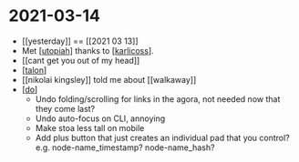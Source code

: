 # 2021-03-14

- [[yesterday]] == [[2021 03 13]]
- Met [[utopiah]] thanks to [[karlicoss]].
- [[cant get you out of my head]]
- [[talon]]
- [[nikolai kingsley]] told me about [[walkaway]]
- [[do]]
  - Undo folding/scrolling for links in the agora, not needed now that they come last?
  - Undo auto-focus on CLI, annoying
  - Make stoa less tall on mobile
  - Add plus button that just creates an individual pad that you control? e.g. node-name_timestamp? node-name_hash?

[//begin]: # "Autogenerated link references for markdown compatibility"
[utopiah]: ../utopiah "utopiah"
[karlicoss]: ../karlicoss "Karlicoss"
[talon]: ../talon "talon"
[do]: ../do "Do"
[//end]: # "Autogenerated link references"